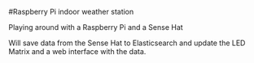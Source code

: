 #Raspberry Pi indoor weather station

Playing around with a Raspberry Pi and a Sense Hat

Will save data from the Sense Hat to Elasticsearch and update the LED Matrix and a web interface with the data.

